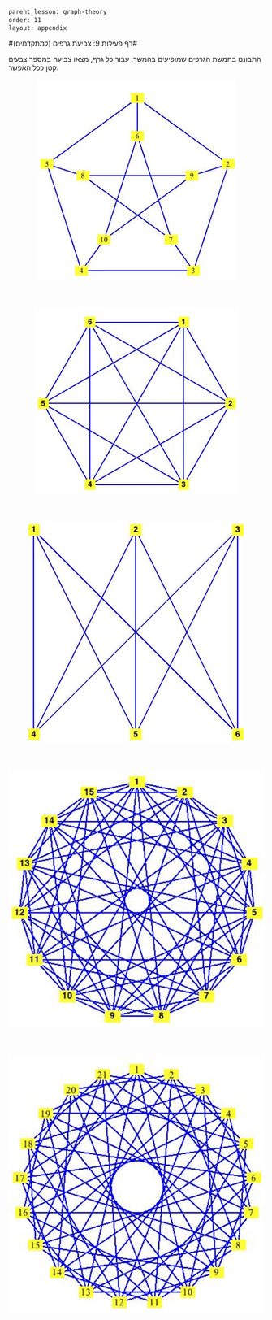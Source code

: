 ```
parent_lesson: graph-theory
order: 11
layout: appendix
```

#דף פעילות 9: צביעת גרפים (למתקדמים)#

התבוננו בחמשת הגרפים שמופיעים בהמשך. עבור כל גרף, מצאו צביעה במספר צבעים קטן ככל האפשר.

<div id="container" align="center">
  <img class="img-responsive" src="img11.png" title=""/>
</div>
<br>
<br>
<br>
<div id="container" align="center">
  <img class="img-responsive" src="img12.png" title=""/>
</div>
<br>
<br>
<br>
<div id="container" align="center">
  <img class="img-responsive" src="img13.png" title=""/>
</div>
<br>
<br>
<br>
<div id="container" align="center">
  <img class="img-responsive" src="img14.png" title=""/>
</div>
<br>
<br>
<br>
<div id="container" align="center">
  <img class="img-responsive" src="img15.png" title=""/>
</div>
<br>
<br>
<br>
